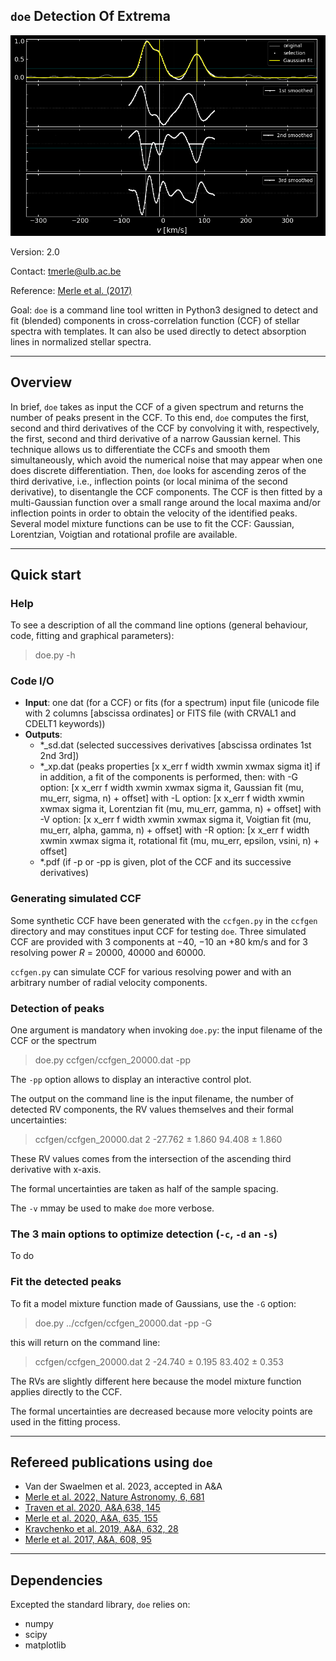 ## `doe` Detection Of Extrema 

![Control plot](doe_banner.png)

Version: 2.0 

Contact: tmerle@ulb.ac.be 

Reference: [Merle et al. (2017)](https://ui.adsabs.harvard.edu/abs/2017A%26A...608A..95M/abstract)

Goal: `doe` is a command line tool written in Python3 designed to detect and fit (blended) components in cross-correlation function (CCF) of stellar spectra with templates. It can also be used directly to detect absorption lines in normalized stellar spectra. 

---

## Overview

In brief, `doe` takes as input the CCF of a given spectrum and returns the number of peaks present in the CCF. To this end, `doe` computes the first, second and third derivatives of the CCF by convolving it with, respectively, the first, second and third derivative of a narrow Gaussian kernel. This technique allows us to differentiate the CCFs and smooth them simultaneously, which avoid the numerical noise that may appear when one does discrete differentiation. Then, `doe` looks for ascending zeros of the third derivative, i.e., inflection points (or local minima of the second derivative), to disentangle the CCF components. The CCF is then fitted by a multi-Gaussian function over a small range around the local maxima and/or inflection points in order to obtain the velocity of the identified peaks. Several model mixture functions can be use to fit the CCF: Gaussian, Lorentzian, Voigtian and rotational profile are available.

---

## Quick start


### Help

To see a description of all the command line options (general behaviour, code, fitting and graphical parameters): 

> doe.py -h 

### Code I/O

- **Input**:  one dat (for a CCF) or fits (for a spectrum) input file  (unicode file with 2 columns [abscissa ordinates] or FITS file (with CRVAL1 and CDELT1 keywords))
- **Outputs**:
  -  *_sd.dat  (selected successives derivatives [abscissa ordinates 1st 2nd 3rd])
  -  *_xp.dat  (peaks properties [x x_err f width xwmin xwmax sigma it]
                     if in addition, a fit of the components is performed, then:
                        with -G option: [x x_err f width xwmin xwmax sigma it, Gaussian fit (mu, mu_err, sigma, n) + offset] 
                        with -L option: [x x_err f width xwmin xwmax sigma it, Lorentzian fit (mu, mu_err, gamma, n) + offset]
                        with -V option: [x x_err f width xwmin xwmax sigma it, Voigtian fit (mu, mu_err, alpha, gamma, n) + offset]
                        with -R option: [x x_err f width xwmin xwmax sigma it, rotational fit (mu, mu_err, epsilon, vsini, n) + offset]
  -  *.pdf     (if -p or -pp is given, plot of the CCF and its successive derivatives)

### Generating simulated CCF

Some synthetic CCF have been generated with the `ccfgen.py` in the `ccfgen` directory and may constitues input CCF for testing `doe`.
Three simulated CCF are provided with 3 components at $-40$, $-10$ an $+80$ km/s and for 3 resolving power $R$ = 20000, 40000 and 60000.

`ccfgen.py` can simulate CCF for various resolving power and with an arbitrary number of radial velocity components. 

### Detection of peaks

One argument is mandatory when invoking `doe.py`: the input filename of the CCF or the spectrum
> doe.py  ccfgen/ccfgen_20000.dat  -pp

The `-pp` option allows to display an interactive control plot.

The output on the command line is the input filename, the number of detected RV components, the RV values themselves and their formal uncertainties:

> ccfgen/ccfgen_20000.dat 2  -27.762 ± 1.860   94.408 ± 1.860

These RV values comes from the intersection of the ascending third derivative with x-axis.

The formal uncertainties are taken as half of the sample spacing.

The `-v` mmay be used to make `doe` more verbose.

### The 3 main options to optimize detection (`-c`, `-d` an `-s`)
To do

### Fit the detected peaks

To fit a model mixture function made of Gaussians, use the `-G` option:

> doe.py ../ccfgen/ccfgen_20000.dat -pp -G

this will return on the command line:

> ccfgen/ccfgen_20000.dat 2  -24.740 ± 0.195   83.402 ± 0.353

The RVs are slightly different here because the model mixture function applies directly to the CCF.

The formal uncertainties are decreased because more velocity points are used in the fitting process.



---

## Refereed publications using `doe`
- Van der Swaelmen et al. 2023, accepted in A&A
- [Merle et al. 2022, Nature Astronomy, 6, 681](https://rdcu.be/cNqC2)
- [Traven et al. 2020, A&A,638, 145](https://ui.adsabs.harvard.edu/abs/2020A%26A...638A.145T/abstract)
- [Merle et al. 2020, A&A, 635, 155](https://ui.adsabs.harvard.edu/abs/2020A%26A...635A.155M/abstract)
- [Kravchenko et al. 2019, A&A, 632, 28](https://ui.adsabs.harvard.edu/abs/2019A%26A...632A..28K/abstract) 
- [Merle et al. 2017, A&A, 608, 95](https://ui.adsabs.harvard.edu/abs/2017A%26A...608A..95M/abstract)

---

## Dependencies

Excepted the standard library, `doe` relies on:
- numpy
- scipy
- matplotlib

